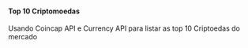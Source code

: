 #### Top 10 Criptomoedas
Usando Coincap API e Currency API para listar as top 10 Criptoedas do mercado
